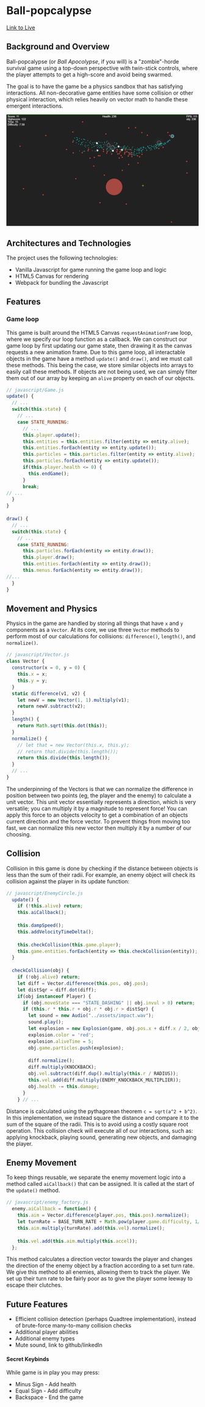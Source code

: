 # Ball-popcalypse

[Link to Live](https://cnguyen714.github.io/ball-popcalypse/)

## Background and Overview

Ball-popcalypse (or _Ball Apocolypse_, if you will) is a "zombie"-horde survival game using a top-down perspective with twin-stick controls, where the player attempts to get a high-score and avoid being swarmed. 

The goal is to have the game be a physics sandbox that has satisfying interactions. All non-decorative game entities have some collision or other physical interaction, which relies heavily on vector math to handle these emergent interactions. 

![](https://github.com/cnguyen714/ball-ocolypse/blob/master/docs/gameplay.png?raw=true)

## Architectures and Technologies
The project uses the following technologies:
* Vanilla Javascript for game running the game loop and logic
* HTML5 Canvas for rendering
* Webpack for bundling the Javascript 

## Features

### Game loop
This game is built around the HTML5 Canvas `requestAnimationFrame` loop, where we specify our loop function as a callback. We can construct our game loop by first updating our game state, then drawing it as the canvas requests a new animation frame. Due to this game loop, all interactable objects in the game have a method `update()` and `draw()`, and we must call these methods. This being the case, we store similar objects into arrays to easily call these methods. If objects are not being used, we can simply filter them out of our array by keeping an `alive` property on each of our objects.

```javascript
// javascript/Game.js
update() {
  // ...
  switch(this.state) {
    // ...
    case STATE_RUNNING:
      // ...
      this.player.update();
      this.entities = this.entities.filter(entity => entity.alive);
      this.entities.forEach(entity => entity.update());
      this.particles = this.particles.filter(entity => entity.alive);
      this.particles.forEach(entity => entity.update());
      if(this.player.health <= 0) {
        this.endGame();
      }
      break;
// ...
  }
}

draw() {
  // ...
  switch(this.state) {
    // ...
    case STATE_RUNNING:
      this.particles.forEach(entity => entity.draw());
      this.player.draw();
      this.entities.forEach(entity => entity.draw());
      this.menus.forEach(entity => entity.draw());
//...
  }
}
```

## Movement and Physics
Physics in the game are handled by storing all things that have `x` and `y` components as a `Vector`. At its core, we use three `Vector` methods to perform most of our calculations for collisions: `difference()`, `length()`, and `normalize()`.
```javascript 
// javascript/Vector.js
class Vector {
  constructor(x = 0, y = 0) {
    this.x = x;
    this.y = y;
  }
  static difference(v1, v2) {
    let newV = new Vector(1, 1).multiply(v1);
    return newV.subtract(v2);
  }
  length() {
    return Math.sqrt(this.dot(this));
  }
  normalize() {
    // let that = new Vector(this.x, this.y);
    // return that.divide(this.length());
    return this.divide(this.length());
  }
  // ...
}
```
The underpinning of the Vectors is that we can normalize the difference in position between two points (eg, the player and the enemy) to calculate a unit vector. This unit vector essentially represents a direction, which is very versatile; you can multiply it by a magnitude to represent force! You can apply this force to an objects velocity to get a combination of an objects current direction and the force vector. To prevent things from moving too fast, we can normalize this new vector then multiply it by a number of our choosing. 

## Collision

Collision in this game is done by checking if the distance between objects is less than the sum of their radii. For example, an enemy object will check its collision against the player in its update function:
```javascript
// javascript/EnemyCircle.js
  update() {
    if (!this.alive) return;
    this.aiCallback();

    this.dampSpeed();
    this.addVelocityTimeDelta();

    this.checkCollision(this.game.player);
    this.game.entities.forEach(entity => this.checkCollision(entity));
  }

  checkCollision(obj) {
    if (!obj.alive) return;
    let diff = Vector.difference(this.pos, obj.pos);
    let distSqr = diff.dot(diff);
    if(obj instanceof Player) {
      if (obj.moveState === "STATE_DASHING" || obj.invul > 0) return;
      if (this.r * this.r + obj.r * obj.r > distSqr) {
        let sound = new Audio("../assets/impact.wav");
        sound.play();
        let explosion = new Explosion(game, obj.pos.x + diff.x / 2, obj.pos.y + diff.y / 2, this.r * 2);
        explosion.color = 'red';
        explosion.aliveTime = 5;
        obj.game.particles.push(explosion);

        diff.normalize();
        diff.multiply(KNOCKBACK);
        obj.vel.subtract(diff.dup().multiply(this.r / RADIUS));
        this.vel.add(diff.multiply(ENEMY_KNOCKBACK_MULTIPLIER));
        obj.health -= this.damage;
      }
    } // ... 
```
Distance is calculated using the pythagorean theorem `c = sqrt(a^2 + b^2)`. In this implementation, we instead square the distance and compare it to the sum of the square of the radii. This is to avoid using a costly square root operation. This collision check will execute all of our interactions, such as: applying knockback, playing sound, generating new objects, and damaging the player.


## Enemy Movement

To keep things reusable, we separate the enemy movement logic into a method called `aiCallback()` that can be assigned. It is called at the start of the `update()` method. 

```javascript
// javascript/enemy_factory.js
  enemy.aiCallback = function() {
    this.aim = Vector.difference(player.pos, this.pos).normalize();
    let turnRate = BASE_TURN_RATE + Math.pow(player.game.difficulty, 1/2);
    this.aim.multiply(turnRate).add(this.vel).normalize();

    this.vel.add(this.aim.multiply(this.accel));
  };
```

This method calculates a direction vector towards the player and changes the direction of the enemy object by a fraction according to a set turn rate. We give this method to all enemies, allowing them to track the player. We set up their turn rate to be fairly poor as to give the player some leeway to escape their clutches.

## Future Features

* Efficient collision detection (perhaps Quadtree implementation), instead of brute-force many-to-many collision checks
* Additional player abilities
* Additional enemy types
* Mute sound, link to github/linkedIn

#### Secret Keybinds
While game is in play you may press:
* Minus Sign - Add health
* Equal Sign - Add difficulty
* Backspace - End the game
